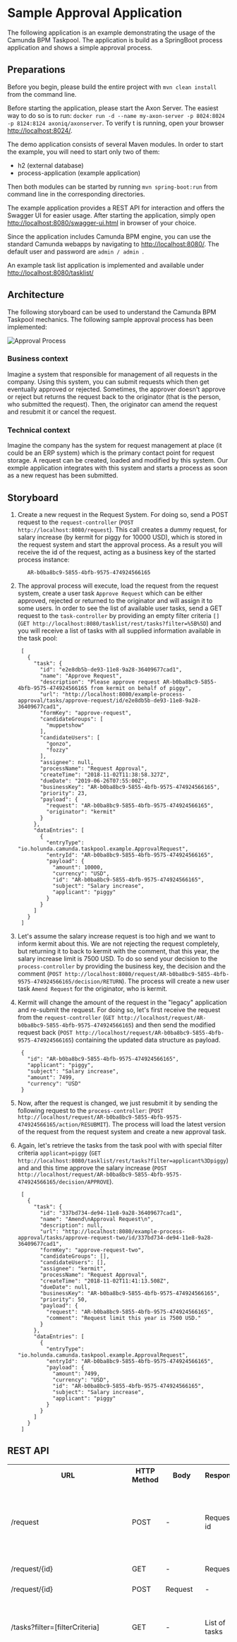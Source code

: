 # Sample Approval Application

The following application is an example demonstrating the usage of the Camunda BPM Taskpool. The application is 
build as a SpringBoot process application and shows a simple approval process.

## Preparations 

Before you begin, please build the entire project with `mvn clean install` from the command line. 

Before starting the application, please start the Axon Server. The easiest way to do so is to run:
`docker run -d --name my-axon-server -p 8024:8024 -p 8124:8124 axoniq/axonserver`. To verify t is running,
open your browser [http://localhost:8024/](http://localhost:8024/).

The demo application consists of several Maven modules. In order to start the example, you will need to start only two
of them: 
 * h2 (external database)
 * process-application (example application)
 
Then both modules can be started by running `mvn spring-boot:run` from command line in the corresponding directories. 

The example application provides a REST API for interaction and offers the Swagger UI for easier usage. 
After starting the application, simply open [http://localhost:8080/swagger-ui.html](http://localhost:8080/swagger-ui.html)
in browser of your choice. 

Since the application includes Camunda BPM engine, you can use the standard Camunda webapps by navigating to [http://localhost:8080/](http://localhost:8080/).
The default user and password are `admin / admin `. 

An example task list application is implemented and available under [http://localhost:8080/tasklist/](http://localhost:8080/tasklist/)

## Architecture

The following storyboard can be used to understand the Camunda BPM Taskpool mechanics. The following sample
approval process has been implemented:

![Approval Process](src/main/resources/process_approve_request.png)

### Business context 
Imagine a system that responsible for management of all requests in the company. Using this system, you can submit requests which then get 
eventually approved or rejected. Sometimes, the approver doesn't approve or reject but returns the request back to the originator (that is the person,
who submitted the request). Then, the originator can amend the request and resubmit it or cancel the request. 

### Technical context
Imagine the company has the system for request management at place (it could be an ERP system) which is the primary contact point for request storage.
A request can be created, loaded and modified by this system. Our exmple application integrates with this system and starts a process as soon as a new request
has been submitted.   

## Storyboard

1. Create a new request in the Request System. For doing so, send a POST request to the 
`request-controller` (`POST http://localhost:8080/request`). This call creates a dummy request, for 
salary increase (by kermit for piggy for 10000 USD), which is stored in the request system and start the approval process. 
As a result you will receive the id of the request, acting as a business key of the started process instance:

          AR-b0ba8bc9-5855-4bfb-9575-474924566165

2. The approval process will execute, load the request from the request system, create a user task `Approve Request` 
which can be either approved, rejected or returned to the originator and will assign it to some users. 
In order to see the list of available user tasks, send a GET request to the `task-controller` by providing an empty
filter criteria `[]` (`GET http://localhost:8080/tasklist/rest/tasks?filter=%5B%5D`) and 
you will receive a list of tasks with all supplied information available in the task pool:

        [
          {
            "task": {
              "id": "e2e8db5b-de93-11e8-9a28-36409677cad1",
              "name": "Approve Request",
              "description": "Please approve request AR-b0ba8bc9-5855-4bfb-9575-474924566165 from kermit on behalf of piggy",
              "url": "http://localhost:8080/example-process-approval/tasks/approve-request/id/e2e8db5b-de93-11e8-9a28-36409677cad1",
              "formKey": "approve-request",
              "candidateGroups": [
                "muppetshow"
              ],
              "candidateUsers": [
                "gonzo",
                "fozzy"
              ],
              "assignee": null,
              "processName": "Request Approval",
              "createTime": "2018-11-02T11:38:58.327Z",
              "dueDate": "2019-06-26T07:55:00Z",
              "businessKey": "AR-b0ba8bc9-5855-4bfb-9575-474924566165",
              "priority": 23,
              "payload": {
                "request": "AR-b0ba8bc9-5855-4bfb-9575-474924566165",
                "originator": "kermit"
              }
            },
            "dataEntries": [
              {
                "entryType": "io.holunda.camunda.taskpool.example.ApprovalRequest",
                "entryId": "AR-b0ba8bc9-5855-4bfb-9575-474924566165",
                "payload": {
                  "amount": 10000,
                  "currency": "USD",
                  "id": "AR-b0ba8bc9-5855-4bfb-9575-474924566165",
                  "subject": "Salary increase",
                  "applicant": "piggy"
                }
              }
            ]
          }
        ]

3. Let's assume the salary increase request is too high and we want to inform kermit about this. We are not rejecting the 
request completely, but returning it to back to kermit with the comment, that this year, the salary increase limit is 7500 USD.
To do so send your decision to the `process-controller` by providing the business key, the decision and the comment
 (`POST http://localhost:8080/request/AR-b0ba8bc9-5855-4bfb-9575-474924566165/decision/RETURN`). The process will create
a new user task `Amend Request` for the originator, who is kermit.

4. Kermit will change the amount of the request in the "legacy" application and re-submit the request. For doing so, let's 
first receive the request from the `request-controller` (`GET http://localhost/request/AR-b0ba8bc9-5855-4bfb-9575-474924566165`) 
and then send the modified request back (`POST http://localhost/request/AR-b0ba8bc9-5855-4bfb-9575-474924566165`) containing the updated data
structure as payload.

        {
          "id": "AR-b0ba8bc9-5855-4bfb-9575-474924566165",
          "applicant": "piggy",
          "subject": "Salary increase",
          "amount": 7499,
          "currency": "USD"
        }

5. Now, after the request is changed, we just resubmit it by sending the following request to the `process-controller`: 
(`POST http://localhost/request/AR-b0ba8bc9-5855-4bfb-9575-474924566165/action/RESUBMIT`). The process will load the latest
version of the request from the request system and create a new approval task.

6. Again, let's retrieve the tasks from the task pool with with special filter criteria `applicant=piggy` (`GET http://localhost:8080/tasklist/rest/tasks?filter=applicant%3Dpiggy`) and  and this time approve the salary increase (`POST http://localhost/request/AR-b0ba8bc9-5855-4bfb-9575-474924566165/decision/APPROVE`).

        [
          {
            "task": {
              "id": "337bd734-de94-11e8-9a28-36409677cad1",
              "name": "Amend\nApproval Request\n",
              "description": null,
              "url": "http://localhost:8080/example-process-approval/tasks/approve-request-two/id/337bd734-de94-11e8-9a28-36409677cad1",
              "formKey": "approve-request-two",
              "candidateGroups": [],
              "candidateUsers": [],
              "assignee": "kermit",
              "processName": "Request Approval",
              "createTime": "2018-11-02T11:41:13.508Z",
              "dueDate": null,
              "businessKey": "AR-b0ba8bc9-5855-4bfb-9575-474924566165",
              "priority": 50,
              "payload": {
                "request": "AR-b0ba8bc9-5855-4bfb-9575-474924566165",
                "comment": "Request limit this year is 7500 USD."
              }
            },
            "dataEntries": [
              {
                "entryType": "io.holunda.camunda.taskpool.example.ApprovalRequest",
                "entryId": "AR-b0ba8bc9-5855-4bfb-9575-474924566165",
                "payload": {
                  "amount": 7499,
                  "currency": "USD",
                  "id": "AR-b0ba8bc9-5855-4bfb-9575-474924566165",
                  "subject": "Salary increase",
                  "applicant": "piggy"
                }
              }
            ]
          }
        ]



## REST API

<table>
<tr>
  <th>URL</th><th>HTTP Method</th><th>Body</th><th>Response</th><th>Purpose</th>
</tr>
<tr>
  <td>/request</td><td>POST</td><td>-</td><td>Request id</td><td>Creates a new dummy request, stores it in 
  the legacy application and starts the approval process.</td>
</tr>
<tr>
  <td>/request/{id}</td><td>GET</td><td>-</td><td>Request</td><td>Retrieves the request by id.</td>
</tr>
<tr>
  <td>/request/{id}</td><td>POST</td><td>Request</td><td>-</td><td>Changes the request by id.</td>
</tr>
<tr>
  <td>/tasks?filter=[filterCriteria]</td><td>GET</td><td>-</td><td>List of tasks</td><td>JSON describing tasks available for user specified by filter criteria</td>
</tr>
<tr>
  <td>/request/{id}/decision/{DECISION}</td><td>POST</td><td>Comment</td><td>-</td><td>Completes "Approve Request" task for request with id {id} with the decision {DECISION}, where
  decision should be one of:
  <ul><li>APPROVE: approve request.</li><li>REJECT: reject the request.</li><li>RETURN: return to originator.</li></ul></td>
</tr>
<tr>
  <td>/request/{id}/action/{ACTION}</td><td>POST</td><td>-</td><td>-</td><td>Completes "Amend Request" task for request with id {id} with the action {ACTION}, where
  action should be one of:
  <ul><li>CANCEL: cancels the request.</li><li>RESUBMIT: re-submits the request.</li></ul></td>
</tr>
</table>
